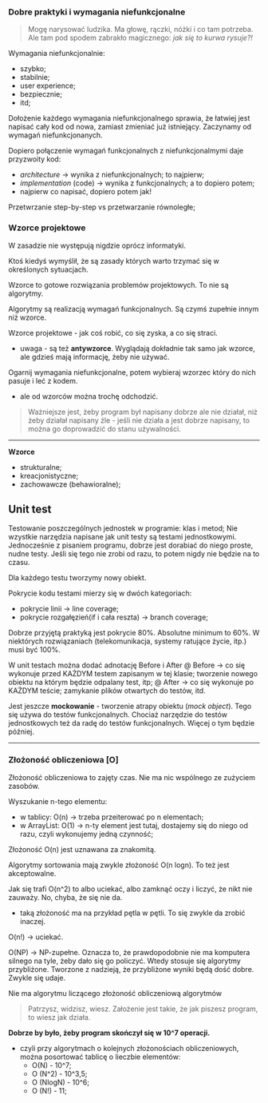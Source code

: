 ### Dobre praktyki i wymagania niefunkcjonalne

>Mogę narysować ludzika. Ma głowę, rączki, nóżki i co tam potrzeba. Ale tam pod spodem zabrakło magicznego: _jak się to kurwa rysuje?!_

Wymagania niefunkcjonalnie:
- szybko;
- stabilnie;
- user experience;
- bezpiecznie;
- itd;

Dołożenie każdego wymagania niefunkcjonalnego sprawia, że łatwiej jest napisać cały kod od nowa, zamiast zmieniać już istniejący.
Zaczynamy od wymagań niefunkcjonanych.

Dopiero połączenie wymagań funkcjonalnych z niefunkcjonalmymi daje przyzwoity kod:
- _architecture_ -> wynika z niefunkcjonalnych; to najpierw;
- _implementation_ (code) -> wynika z funkcjonalnych; a to dopiero potem;
- najpierw co napisać, dopiero potem jak!

Przetwrzanie step-by-step vs przetwarzanie równoległe;

### Wzorce projektowe

W zasadzie nie występują nigdzie oprócz informatyki.

Ktoś kiedyś wymyślił, że są zasady których warto trzymać się w określonych sytuacjach.

Wzorce to gotowe rozwiązania problemów projektowych. To nie są algorytmy.

Algorytmy są realizacją wymagań funkcjonalnych. Są czymś zupełnie innym niż wzorce.

Wzorce projektowe - jak coś robić, co się zyska, a co się straci.
- uwaga - są też **antywzorce**. Wyglądają dokładnie tak samo jak wzorce, ale gdzieś mają informację, żeby nie używać.

Ogarnij wymagania niefunkcjonalne, potem wybieraj wzorzec który do nich pasuje i leć z kodem.
- ale od wzorców można trochę odchodzić.

> Ważniejsze jest, żeby program był napisany dobrze ale nie działał, niż żeby działał napisany źle - jeśli nie działa a jest dobrze napisany, to można go doprowadzić do stanu używalności.

---

**Wzorce**
+ strukturalne;
+ kreacjonistyczne;
+ zachowawcze (behawioralne);

## Unit test
Testowanie poszczególnych jednostek w programie: klas i metod;
Nie wzystkie narzędzia napisane jak unit testy są testami jednostkowymi.
Jednocześnie z pisaniem programu, dobrze jest dorabiać do niego proste, nudne testy. Jeśli się tego nie zrobi od razu, to potem nigdy nie będzie na to czasu.

Dla każdego testu tworzymy nowy obiekt.

Pokrycie kodu testami mierzy się w dwóch kategoriach:
+ pokrycie linii -> line coverage;
+ pokrycie rozgałęzień(if i cała reszta) -> branch coverage;

Dobrze przyjętą praktyką jest pokrycie 80%.
Absolutne minimum to 60%.
W niektórych rozwiązaniach (telekomunikacja, systemy ratujące życie, itp.) musi być 100%.

W unit testach można dodać adnotację Before i After
@ Before -> co się wykonuje przed KAŻDYM testem zapisanym w tej klasie; tworzenie nowego obiektu na którym będzie odpalany test, itp;
@ After -> co się wykonuje po KAŻDYM teście; zamykanie plików otwartych do testów, itd.

Jest jeszcze **mockowanie** - tworzenie atrapy obiektu (_mock object_).
Tego się używa do testów funkcjonalnych. Chociaż narzędzie do testów jednostkowych też da radę do testów funkcjonalnych.
Więcej o tym będzie później.

---

### Złożoność obliczeniowa [O]

Złożoność obliczeniowa to zajęty czas. Nie ma nic wspólnego ze zużyciem zasobów.

Wyszukanie n-tego elementu:
- w tablicy: O(n) -> trzeba przeiterować po n elementach;
- w ArrayList: O(1) -> n-ty element jest tutaj, dostajemy się do niego od razu, czyli wykonujemy jedną czynność;

Złożoność O(n) jest uznawana za znakomitą.

Algorytmy sortowania mają zwykle złożoność O(n logn). To też jest akceptowalne.

Jak się trafi O(n^2) to albo uciekać, albo zamknąć oczy i liczyć, że nikt nie zauważy. No, chyba, że się nie da.
- taką złożoność ma na przykład pętla w pętli. To się zwykle da zrobić inaczej.

O(n!) -> uciekać.

O(NP) -> NP-zupełne. Oznacza to, że prawdopodobnie nie ma komputera silnego na tyle, żeby dało się go policzyć. Wtedy stosuje się algorytmy przybliżone. Tworzone z nadzieją, że przybliżone wyniki będą dość dobre. Zwykle się udaje.

Nie ma algorytmu liczącego złożoność obliczeniową algorytmów
> Patrzysz, widzisz, wiesz. Założenie jest takie, że jak piszesz program, to wiesz jak działa.

**Dobrze by było, żeby program skończył się w 10^7 operacji.**
- czyli przy algorytmach o kolejnych złożonościach obliczeniowych, można posortować tablicę o lieczbie elementów:
    - O(N) - 10^7;
    - O (N^2) - 10^3,5;
    - O (NlogN) - 10^6;
    - O (N!) - 11;